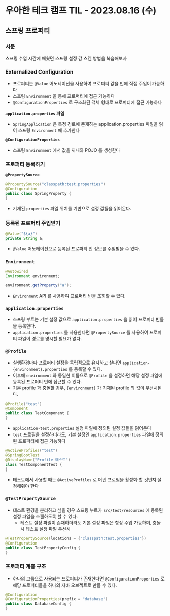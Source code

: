 # 우아한 테크 캠프 TIL - 2023.08.16 (수)

## 스프링 프로퍼티

### 서문
스프링 수업 시간에 배웠던 스프링 설정 값 스캔 방법을 복습해보자

### Externalized Configuration
- 프로퍼티는 `@Value` 어노테이션을 사용하여 프로퍼티 값을 빈에 직접 주입이 가능하다
- 스프링 `Environment` 을 통해 프로퍼티에 접근 가능하다
- `@ConfigurationProperties` 로 구조화된 객체 형태로 프로퍼티에 접근 가능하다

**`application.properties` 파일**
- `SpringApplication` 은 특정 경로에 존재하는 application.properties 파일을 읽어 스프링 `Environment` 에 추가한다

**`@ConfigurationProperties`**
- 스프링 `Environment` 에서 값을 꺼내와 POJO 를 생성한다

### 프로퍼티 등록하기

**`@PropertySource`**
```java
@PropertySource("classpath:test.properties")
@Configuration
public class SpringProperty {
}
```
- 기재된 `properties` 파일 위치를 기반으로 설정 값들을 읽어온다.

### 등록된 프로퍼티 주입받기
```java
@Value("${a}")
private String a;
```
- `@Value` 어노테이션으로 등록된 프로퍼티 빈 정보를 주읻받을 수 있다.

### `Environment`
```java
@Autowired
Environment environment;

environment.getProperty("a");
```
- `Environment` API 를 사용하여 프로퍼티 빈을 조회할 수 있다.

### `application.properties`
- 스프링 부트는 기본 설정 값으로 `application.properties` 을 읽어 프로퍼티 빈들을 등록한다.
- `application.properties` 를 사용한다면 `@PropertySource` 를 사용하여 프로퍼티 파일이 경로를 명시할 필요가 없다.

### `@Profile`
- 실행환경마다 프로퍼티 설정을 독립적으로 유지하고 싶다면 `application-{environment}.properties` 를 등록할 수 있다.
- 이후에 `environment` 와 동일한 이름으로 `@Profile` 을 설정하면 해당 설정 파일에 등록된 프로퍼티 빈에 접근할 수 있다.
- 기본 profile 과 충돌할 경우, `{environment}` 가 기재된 profile 의 값이 우선시된다.

```java
@Profile("test")
@Component
public class TestComponent {
}
```
- `application-test.properties` 설정 파일에 정의된 설정 값들을 읽어온다
- `test` 프로필을 설정하더라도, 기본 설정인 `application.properties` 파일에 정의된 프로퍼티에 접근 가능하다

```java
@ActiveProfiles("test")
@SpringBootTest
@DisplayName("Profile 테스트")
class TestComponentTest {
}
```
- 테스트에서 사용할 때는 `@ActiveProfiles` 로 어떤 프로필을 활성화 할 것인지 설정해줘야 한다

### `@TestPropertySource`
- 테스트 환경을 분리하고 싶을 경우 스프링 부트가 `src/test/resources` 에 등록된 설정 파일을 스캔하도록 할 수 있다.
  - 테스트 설정 파일이 존재하더라도 기본 설정 파일은 항상 주입 가능하며, 충돌 시 테스트 설정 파일 우선시

```java
@TestPropertySource(locations = {"classpath:test.properties"})
@Configuration
public class TestPropertyConfig {
}
```

### 프로퍼티 계층 구조
- 하나의 그룹으로 사용되는 프로퍼티가 존재한다면 `@ConfigurationProperties` 로 해당 프로퍼티들을 하나의 자바 오브젝트로 만들 수 있다.
```java
@Configuration
@ConfigurationProperties(prefix = "database")
public class DatabaseConfig {
} 
```